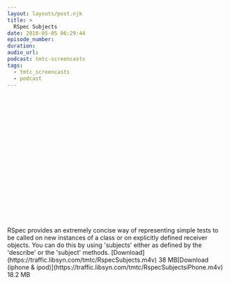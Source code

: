 ```yaml
---
layout: layouts/post.njk
title: >
  RSpec Subjects
date: 2010-05-05 06:29:44
episode_number:
duration:
audio_url:
podcast: tmtc-screencasts
tags:
  - tmtc_screencasts
  - podcast
---
```


<object width="540" height="304"><param name="allowfullscreen" value="true">

<param name="allowscriptaccess" value="always">
<param name="movie" value="https://vimeo.com/moogaloop.swf?clip_id=11487247&amp;server=vimeo.com&amp;show_title=0&amp;show_byline=0&amp;show_portrait=0&amp;color=00ADEF&amp;fullscreen=1">
<embed src="https://vimeo.com/moogaloop.swf?clip_id=11487247&amp;server=vimeo.com&amp;show_title=0&amp;show_byline=0&amp;show_portrait=0&amp;color=00ADEF&amp;fullscreen=1" type="application/x-shockwave-flash" allowfullscreen="true" allowscriptaccess="always" width="540" height="304"></embed></object>RSpec provides an extremely concise way of representing simple tests to be called on new instances of a class or on explicitly defined receiver objects. You can do this by using 'subjects' either as defined by the 'describe' or the 'subject' methods. [Download](https://traffic.libsyn.com/tmtc/RspecSubjects.m4v) 38 MB[Download (iphone & ipod)](https://traffic.libsyn.com/tmtc/RspecSubjectsiPhone.m4v) 18.2 MB
